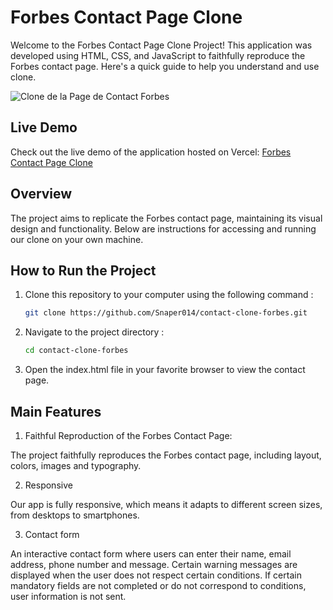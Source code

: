 # Forbes Contact Page Clone

Welcome to the Forbes Contact Page Clone Project! This application was developed using HTML, CSS, and JavaScript to faithfully reproduce the Forbes contact page. Here's a quick guide to help you understand and use clone.

![Clone de la Page de Contact Forbes](/public/image-torbes.png)

## Live Demo

Check out the live demo of the application hosted on Vercel: [Forbes Contact Page Clone](https://contact-clone-forbes.vercel.app/)

## Overview

The project aims to replicate the Forbes contact page, maintaining its visual design and functionality. Below are instructions for accessing and running our clone on your own machine.

## How to Run the Project

1. Clone this repository to your computer using the following command :
    ```bash
    git clone https://github.com/Snaper014/contact-clone-forbes.git

2. Navigate to the project directory :
    ```bash
    cd contact-clone-forbes

3. Open the index.html file in your favorite browser to view the contact page.

## Main Features

1. Faithful Reproduction of the Forbes Contact Page:

The project faithfully reproduces the Forbes contact page, including layout, colors, images and typography.

2. Responsive

Our app is fully responsive, which means it adapts to different screen sizes, from desktops to smartphones.

3. Contact form

An interactive contact form where users can enter their name, email address, phone number and message. Certain warning messages are displayed when the user does not respect certain conditions.
If certain mandatory fields are not completed or do not correspond to
conditions, user information is not sent.





